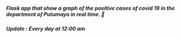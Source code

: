 ##### Flask app that show a graph of the positive cases of covid 19 in the department of Putumayo in real time. 🐍

##### Update : Every day at 12:00 am
